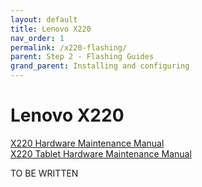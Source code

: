 ```yaml
---
layout: default
title: Lenovo X220
nav_order: 1
permalink: /x220-flashing/
parent: Step 2 - Flashing Guides
grand_parent: Installing and configuring
---
```


# Lenovo X220

[X220 Hardware Maintenance Manual](https://web.archive.org/web/20201112022946/https://download.lenovo.com/ibmdl/pub/pc/pccbbs/mobiles_pdf/0a60739_04.pdf)  
[X220 Tablet Hardware Maintenance Manual](https://web.archive.org/web/20201111200023/https://download.lenovo.com/ibmdl/pub/pc/pccbbs/mobiles_pdf/0a60175_01.pdf)

TO BE WRITTEN
